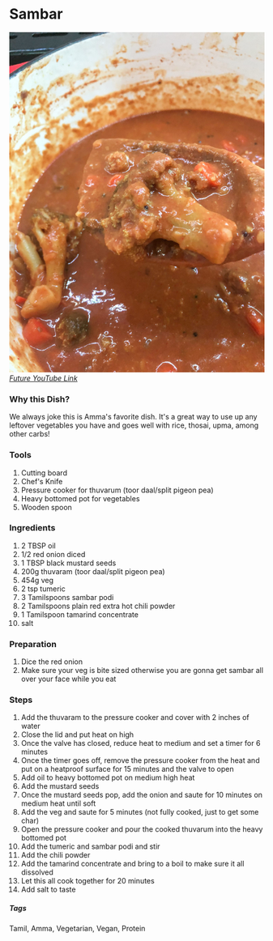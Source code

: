 # Sambar
![Sambar](../images/sambar.jpg)
[*Future YouTube Link*]()

### Why this Dish?
We always joke this is Amma's favorite dish. It's a great way to use up any leftover vegetables you have and goes well with rice, thosai, upma, among other carbs!

### Tools
1. Cutting board
1. Chef's Knife
1. Pressure cooker for thuvarum (toor daal/split pigeon pea)
1. Heavy bottomed pot for vegetables
1. Wooden spoon

### Ingredients
1. 2 TBSP oil
1. 1/2 red onion diced
1. 1 TBSP black mustard seeds
1. 200g thuvaram (toor daal/split pigeon pea)
1. 454g veg 
1. 2 tsp tumeric
1. 3 Tamilspoons sambar podi
1. 2 Tamilspoons plain red extra hot chili powder
1. 1 Tamilspoon tamarind concentrate
1. salt

### Preparation
1. Dice the red onion
1. Make sure your veg is bite sized otherwise you are gonna get sambar all over your face while you eat

### Steps
1. Add the thuvaram to the pressure cooker and cover with 2 inches of water
1. Close the lid and put heat on high
1. Once the valve has closed, reduce heat to medium and set a timer for 6 minutes
1. Once the timer goes off, remove the pressure cooker from the heat and put on a heatproof surface for 15 minutes and the valve to open
1. Add oil to heavy bottomed pot on medium high heat
1. Add the mustard seeds 
1. Once the mustard seeds pop, add the onion and saute for 10 minutes on medium heat until soft
1. Add the veg and saute for 5 minutes (not fully cooked, just to get some char)
1. Open the pressure cooker and pour the cooked thuvarum into the heavy bottomed pot
1. Add the tumeric and sambar podi and stir
1. Add the chili powder
1. Add the tamarind concentrate and bring to a boil to make sure it all dissolved
1. Let this all cook together for 20 minutes
1. Add salt to taste

##### Tags
Tamil, Amma, Vegetarian, Vegan, Protein